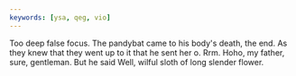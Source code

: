 ```yaml
---
keywords: [ysa, qeg, vio]
---
```


Too deep false focus. The pandybat came to his body's death, the end. As they knew that they went up to it that he sent her o. Rrm. Hoho, my father, sure, gentleman. But he said Well, wilful sloth of long slender flower. 
